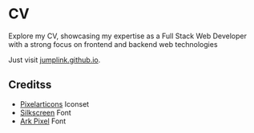 # CV
Explore my CV, showcasing my expertise as a Full Stack Web Developer with a strong focus on frontend and backend web technologies

Just visit [jumplink.github.io](https://jumplink.github.io/).
## Creditss
 * [Pixelarticons](https://github.com/halfmage/pixelarticons) Iconset
 * [Silkscreen](https://github.com/googlefonts/silkscreen) Font
 * [Ark Pixel](https://github.com/TakWolf/ark-pixel-font) Font